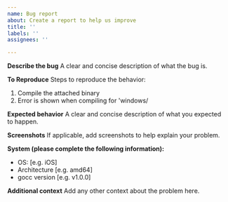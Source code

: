 ```yaml
---
name: Bug report
about: Create a report to help us improve
title: ''
labels: ''
assignees: ''

---
```


**Describe the bug**
A clear and concise description of what the bug is.

**To Reproduce**
Steps to reproduce the behavior:

1. Compile the attached binary
2. Error is shown when compiling for 'windows/

**Expected behavior**
A clear and concise description of what you expected to happen.

**Screenshots**
If applicable, add screenshots to help explain your problem.

**System (please complete the following information):**
 - OS: [e.g. iOS]
 - Architecture [e.g. amd64]
 - gocc version [e.g. v1.0.0]

**Additional context**
Add any other context about the problem here.
